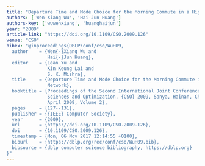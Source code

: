 ```yaml
---
title: "Departure Time and Mode Choice for the Morning Commute in a Highway/Railway Network"
authors: ['Wen-Xiang Wu', 'Hai-Jun Huang']
authors-key: ['wuwenxiang', 'huanghaijun']
year: "2009"
article-link: "https://doi.org/10.1109/CSO.2009.126"
venue: "CSO"
bibex: "@inproceedings{DBLP:conf/cso/WuH09,
  author    = {Wen{-}Xiang Wu and
               Hai{-}Jun Huang},
  editor    = {Lean Yu and
               Kin Keung Lai and
               S. K. Mishra},
  title     = {Departure Time and Mode Choice for the Morning Commute in a Highway/Railway
               Network},
  booktitle = {Proceedings of the Second International Joint Conference on Computational
               Sciences and Optimization, {CSO} 2009, Sanya, Hainan, China, 24-26
               April 2009, Volume 2},
  pages     = {127--131},
  publisher = {{IEEE} Computer Society},
  year      = {2009},
  url       = {https://doi.org/10.1109/CSO.2009.126},
  doi       = {10.1109/CSO.2009.126},
  timestamp = {Mon, 06 Nov 2017 12:14:55 +0100},
  biburl    = {https://dblp.org/rec/conf/cso/WuH09.bib},
  bibsource = {dblp computer science bibliography, https://dblp.org}
}"
---
```

